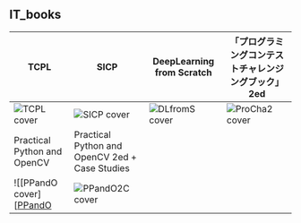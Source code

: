 ## IT_books

|TCPL               |SICP               |DeepLearning from Scratch|「プログラミングコンテストチャレンジングブック」2ed|
|-------------------|-------------------|-------------------------|-------------------------------------------|
|![TCPL cover][TCPL]|![SICP cover][SICP]|![DLfromS cover][DLfromS]|![ProCha2 cover][ProCha2]                  |
|Practical Python and OpenCV|Practical Python and OpenCV 2ed + Case Studies|
|![[PPandO cover][[PPandO]|![PPandO2C cover][PPandO2C]|

[SICP]:https://img3.doubanio.com/lpic/s1463770.jpg
[TCPL]:https://img3.doubanio.com/lpic/s7990521.jpg
[DLfromS]:https://www.oreilly.co.jp/books/images/picture_large978-4-87311-758-4.jpeg
[ProCha2]:https://book.mynavi.jp/support/pc/pcontest/images/book.jpg
[PPandO]:http://images.gr-assets.com/books/1421605225l/24563887.jpg
[PPandO2C]:https://www.pyimagesearch.com/static/templates/practical-python-and-opencv/images/practical_python_and_opencv_cover_green_3rd_ed.png
